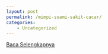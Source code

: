 ```yaml
---
layout: post
permalink: /mimpi-suami-sakit-cacar/
categories:
    - Uncategorized
---
```


[Baca Selengkapnya](/04)